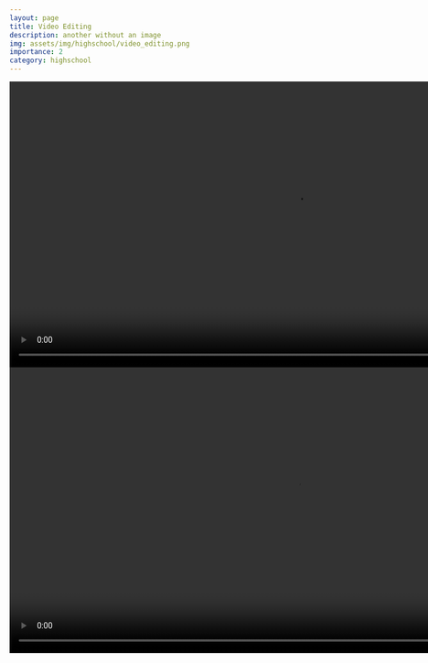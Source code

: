 ```yaml
---
layout: page
title: Video Editing
description: another without an image
img: assets/img/highschool/video_editing.png
importance: 2
category: highschool
---
```


<video width="auto" height="500" controls="controls">
  <source src="/assets/video/Roll Raleigh promo edit.mp4" type="video/mp4">
</video>

<video width="auto" height="500" controls="controls">
  <source src="/assets/video/Zach Merino Random Edit.mp4" type="video/mp4">
</video>
